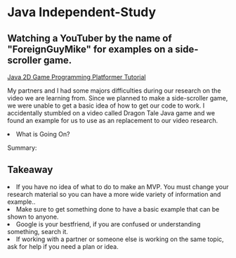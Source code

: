 <h1>Java Independent-Study</h1>

<h2>Watching a YouTuber by the name of "ForeignGuyMike" for examples on a side-scroller game.</h2>

<a href = "https://www.youtube.com/watch?v=9dzhgsVaiSo&list=PLX0xZJGWHYp2wPT9QLu7uAnDDZeUP9p77&index=0">Java 2D Game Programming Platformer Tutorial</a><br>

<p>My partners and I had some majors difficulties during our research on the video we are learning from. Since we planned to make a side-scroller game, we were unable to get a basic idea of how to get our code to work. I accidentally stumbled on a video called Dragon Tale Java game and we found an example for us to use as an replacement to our video research.</p>

<li>What is Going On?</li>

<p>Summary: </p>


<h2>Takeaway</h2>

<li>If you have no idea of what to do to make an MVP. You must change your research material so you can have a more wide variety of information and example..</li>

<li>Make sure to get something done to have a basic example that can be shown to anyone.</li>

<li>Google is your bestfriend, if you are confused or understanding something, search it.</li>

<li>If working with a partner or someone else is working on the same topic, ask for help if you need a plan or idea.</li>

